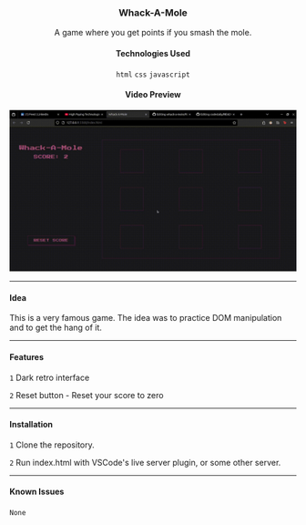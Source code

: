 <div align="center">

<h3>
	Whack-A-Mole
</h3>
A game where you get points if you smash the mole.
<h4>Technologies Used</h4>

`html` `css` `javascript`

<h4>Video Preview</h4>

![](https://github.com/pxnishant/whack-a-mole/blob/main/game-preview.gif)

</div>



___

<h4>Idea</h4>

This is a very famous game. The idea was to practice DOM manipulation and to get the hang of it.
___


<h4>Features</h4>

`1` Dark retro interface

`2` Reset button - Reset your score to zero

____

<h4>Installation</h4>

`1` Clone the repository.

`2` Run index.html with VSCode's live server plugin, or some other server.
___

<h4>Known Issues</h4>

`None`

